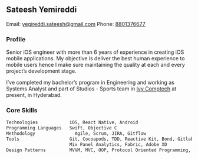 ##                                                    Sateesh Yemireddi

Email: [yegireddi.sateesh@gmail.com](mailto:yegireddi.sateesh@gmail.com)             Phone: [8801376677](tel:+918801376677)

### Profile

Senior iOS engineer with more than 6 years of experience in creating iOS mobile applications. My objective is deliver the best human experience to mobile users hence I make sure maintaining the quality at each and every project’s development stage.

I’ve completed my bachelor’s program in Engineering and working as Systems Analyst and part of Studios - Sports team in [Ivy Comptech](https://www.ivy.global/) at present, in Hyderabad.


### Core Skills
```markdown
Technologies            iOS, React Native, Android
Programming Languages 	Swift, Objective C
Methodology 	          Agile, Scrum, JIRA, Gitflow
Tools 	                Git, Cocoapods, TDD, Reactive Kit, Bond, Gitlab CI/CD, Hockey App, Google Analytics, 
                        Mix Panel Analytics, Fabric, Adobe XD
Design Patterns	        MVVM, MVC, OOP, Protocol Oriented Programming, Reactive Programming
